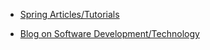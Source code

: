 - <a href="http://tech.lalitbhatt.net/p/spring-framework.html">Spring Articles/Tutorials</a>

- <a href="http://tech.lalitbhatt.net">Blog on Software Development/Technology</a>
